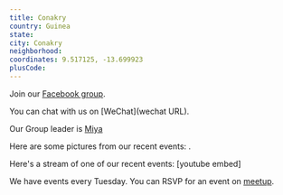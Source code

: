 ```yaml
---
title: Conakry
country: Guinea
state: 
city: Conakry
neighborhood: 
coordinates: 9.517125, -13.699923
plusCode:
---
```

Join our [Facebook group](https://www.facebook.com/groups/free.code.camp.conakry).

You can chat with us on [WeChat](wechat URL).

Our Group leader is [Miya](freecodecamp.org/miya)

Here are some pictures from our recent events:
![]().

Here's a stream of one of our recent events:
[youtube embed]

We have events every Tuesday. You can RSVP for an event on [meetup](meetupurl).
